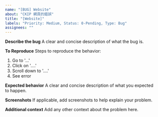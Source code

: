 ```yaml
---
name: "[BUG] Website"
about: "CKIP 網頁的錯誤"
title: "[Website]"
labels: "Priority: Medium, Status: 0-Pending, Type: Bug"
assignees: ""
---
```


**Describe the bug**
A clear and concise description of what the bug is.

**To Reproduce**
Steps to reproduce the behavior:

1. Go to '...'
2. Click on '....'
3. Scroll down to '....'
4. See error

**Expected behavior**
A clear and concise description of what you expected to happen.

**Screenshots**
If applicable, add screenshots to help explain your problem.

**Additional context**
Add any other context about the problem here.
